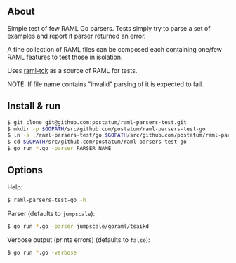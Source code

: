 ## About

Simple test of few RAML Go parsers. Tests simply try to parse a set of examples and report if parser returned an error.

A fine collection of RAML files can be composed each containing one/few RAML features to test those in isolation.

Uses [raml-tck](https://github.com/raml-org/raml-tck/tree/master/tests/raml-1.0) as a source of RAML for tests.

NOTE: If file name contains "invalid" parsing of it is expected to fail.

## Install & run

```sh
$ git clone git@github.com:postatum/raml-parsers-test.git
$ mkdir -p $GOPATH/src/github.com/postatum/raml-parsers-test-go
$ ln -s ./raml-parsers-test/go $GOPATH/src/github.com/postatum/raml-parsers-test-go
$ cd $GOPATH/src/github.com/postatum/raml-parsers-test-go
$ go run *.go -parser PARSER_NAME
```

## Options

Help:

```sh
$ raml-parsers-test-go -h
```

Parser (defaults to `jumpscale`):
```sh
$ go run *.go -parser jumpscale/goraml/tsaikd
```

Verbose output (prints errors) (defaults to `false`):

```sh
$ go run *.go -verbose
```
